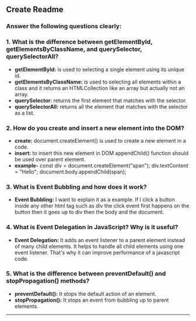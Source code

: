 ## Create Readme

### Answer the following questions clearly:

### 1. What is the difference between **getElementById, getElementsByClassName, and querySelector, querySelectorAll**?
- **getElementById:** is used to selecting a single element using its unique id.
- **getElementsByClassName:** is used to selecting all elements within a class and it returns an HTMLCollection like an array but actually not an array.
- **querySelector:** returns the first element that matches with the selector.
- **querySelectorAll:** returns all the element that matches with the selector as a list.

### 2. How do you **create and insert a new element into the DOM**?
- **create:** document.createElement() is used to create a new element in a code.
- **insert:** to insert this new element in DOM appendChild() function should be used over parent element.
- **example-** const div = document.createElement("span");
                div.textContent = "Hello";
                document.body.appendChild(span);

### 3. What is **Event Bubbling** and how does it work?
- **Event Bubbling:** I want to explain it as a example. If I click a button inside any other html tag such as div the click event first happens on the button then it goes up to div then the body and the document.

### 4. What is **Event Delegation** in JavaScript? Why is it useful?
- **Event Delegation:** It adds an event listener to a parent element instead of many child elements. It helps to handle all child elements using one event listener. That's why it can improve performance of a javascript code.

### 5. What is the difference between **preventDefault() and stopPropagation()** methods?
- **preventDefault():** It stops the default action of an element.
- **stopPropagation():** It stops an event from bubbling up to parent elements.

---
